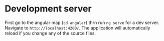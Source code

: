 
# Development server

First go to the angular map (`cd angular`) thrn run `ng serve` for a dev server. Navigate to `http://localhost:4200/`. The application will automatically reload if you change any of the source files.
